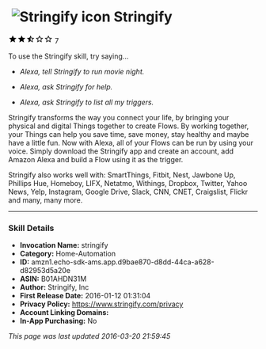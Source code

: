 # &nbsp;<img src="https://github.com/dale3h/alexa-skills-list/raw/master/skills/stringify/B01AHDN31M/app_icon" alt="Stringify icon" width="36"> Stringify
![2.7 stars](../../../images/ic_star_black_18dp_1x.png)![2.7 stars](../../../images/ic_star_black_18dp_1x.png)![2.7 stars](../../../images/ic_star_half_black_18dp_1x.png)![2.7 stars](../../../images/ic_star_border_black_18dp_1x.png)![2.7 stars](../../../images/ic_star_border_black_18dp_1x.png) 7

To use the Stringify skill, try saying...

* *Alexa, tell Stringify to run movie night.*

* *Alexa, ask Stringify for help.*

* *Alexa, ask Stringify to list all my triggers.*

Stringify transforms the way you connect your life, by bringing your physical and digital Things together to create Flows. By working together, your Things can help you save time, save money, stay healthy and maybe have a little fun. Now with Alexa, all of your Flows can be run by using your voice. Simply download the Stringify app and create an account, add Amazon Alexa and build a Flow using it as the trigger.

Stringify also works well with: SmartThings, Fitbit, Nest, Jawbone Up, Phillips Hue, Homeboy, LIFX, Netatmo, Withings,  Dropbox, Twitter, Yahoo News, Yelp, Instagram, Google Drive, Slack, CNN, CNET, Craigslist, Flickr and many, many more.

***

### Skill Details

* **Invocation Name:** stringify
* **Category:** Home-Automation
* **ID:** amzn1.echo-sdk-ams.app.d9bae870-d8dd-44ca-a628-d82953d5a20e
* **ASIN:** B01AHDN31M
* **Author:** Stringify, Inc
* **First Release Date:** 2016-01-12 01:31:04
* **Privacy Policy:** https://www.stringify.com/privacy
* **Account Linking Domains:** 
* **In-App Purchasing:** No

*This page was last updated 2016-03-20 21:59:45*
